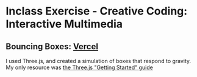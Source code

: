 # Inclass Exercise - Creative Coding: Interactive Multimedia

## Bouncing Boxes: [Vercel](https://creative-exercise-landaman.vercel.app)

I used Three.js, and created a simulation of boxes that respond to gravity.
My only resource was [the Three.js "Getting Started" guide](https://threejs.org/docs/index.html#manual/en/introduction/Creating-a-scene)
